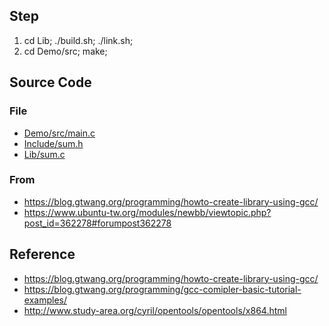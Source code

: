 

## Step

1. cd Lib; ./build.sh; ./link.sh;
2. cd Demo/src; make;

## Source Code

### File

* [Demo/src/main.c](Demo/src/main.c)
* [Include/sum.h](Include/sum.h)
* [Lib/sum.c](Include/sum.c)

### From

* https://blog.gtwang.org/programming/howto-create-library-using-gcc/
* https://www.ubuntu-tw.org/modules/newbb/viewtopic.php?post_id=362278#forumpost362278


## Reference

* https://blog.gtwang.org/programming/howto-create-library-using-gcc/
* https://blog.gtwang.org/programming/gcc-comipler-basic-tutorial-examples/
* http://www.study-area.org/cyril/opentools/opentools/x864.html
